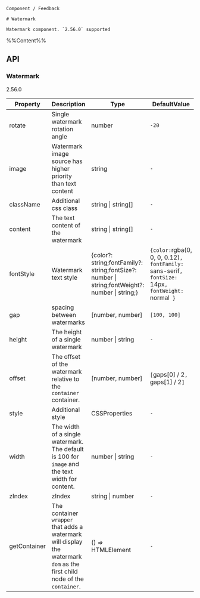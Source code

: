 `````
Component / Feedback

# Watermark

Watermark component. `2.56.0` supported

`````

%%Content%%

## API

### Watermark

2.56.0

|Property|Description|Type|DefaultValue|
|---|---|---|---|
|rotate|Single watermark rotation angle|number |`-20`|
|image|Watermark image source has higher priority than text content|string |`-`|
|className|Additional css class|string \| string[] |`-`|
|content|The text content of the watermark|string \| string[] |`-`|
|fontStyle|Watermark text style|{color?: string;fontFamily?: string;fontSize?: number \| string;fontWeight?: number \| string;} |`{color:`rgba(0, 0, 0, 0.12)`, fontFamily: `sans-serif`, fontSize: `14px`, fontWeight: `normal` }`|
|gap|spacing between watermarks|[number, number] |`[100, 100]`|
|height|The height of a single watermark|number \| string |`-`|
|offset|The offset of the watermark relative to the `container` container.|[number, number] |`[`gaps[0] / 2`, `gaps[1] / 2`]`|
|style|Additional style|CSSProperties |`-`|
|width|The width of a single watermark. The default is 100 for `image` and the text width for content.|number \| string |`-`|
|zIndex|zIndex|string \| number |`-`|
|getContainer|The container `wrapper` that adds a watermark will display the watermark `dom` as the first child node of the `container`.|() => HTMLElement |`-`|
